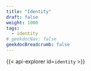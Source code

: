 ```yaml
---
title: "Identity"
draft: false
weight: 1000
tags:
  - identity
# geekdocNav: false
geekdocBreadcrumb: false
---
```


{{< api-explorer id=`identity` >}}
